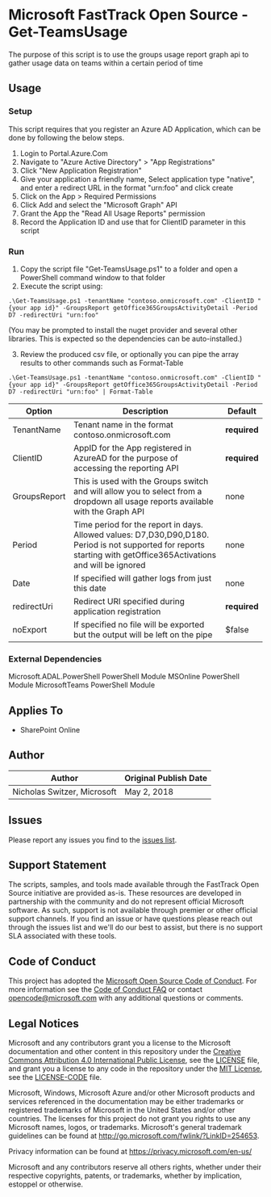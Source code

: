 # Microsoft FastTrack Open Source - Get-TeamsUsage

The purpose of this script is to use the groups usage report graph api to gather usage data on teams within a certain period of time

## Usage

### Setup

This script requires that you register an Azure AD Application, which can be done by following the below steps.

1. Login to Portal.Azure.Com
2. Navigate to "Azure Active Directory" > "App Registrations"
3. Click "New Application Registration"
4. Give your application a friendly name, Select application type "native", and enter a redirect URL in the format "urn:foo" and click create
5. Click on the App > Required Permissions
6. Click Add and select the "Microsoft Graph" API
7. Grant the App the "Read All Usage Reports" permission
8. Record the Application ID and use that for ClientID parameter in this script

### Run

1. Copy the script file "Get-TeamsUsage.ps1" to a folder and open a PowerShell command window to that folder
2. Execute the script using:

`.\Get-TeamsUsage.ps1 -tenantName "contoso.onmicrosoft.com" -ClientID "{your app id}" -GroupsReport getOffice365GroupsActivityDetail -Period D7 -redirectUri "urn:foo"`

(You may be prompted to install the nuget provider and several other libraries. This is expected so the dependencies can be auto-installed.)

3. Review the produced csv file, or optionally you can pipe the array results to other commands such as Format-Table

`.\Get-TeamsUsage.ps1 -tenantName "contoso.onmicrosoft.com" -ClientID "{your app id}" -GroupsReport getOffice365GroupsActivityDetail -Period D7 -redirectUri "urn:foo" | Format-Table`

|Option|Description|Default
|----|--------------------------|--------------------------
|TenantName|Tenant name in the format contoso.onmicrosoft.com|**required**
|ClientID|AppID for the App registered in AzureAD for the purpose of accessing the reporting API|**required**
|GroupsReport|This is used with the Groups switch and will allow you to select from a dropdown all usage reports available with the Graph API|none
|Period|Time period for the report in days. Allowed values: D7,D30,D90,D180. Period is not supported for reports starting with getOffice365Activations and will be ignored|none
|Date|If specified will gather logs from just this date|none
|redirectUri|Redirect URI specified during application registration|**required**
|noExport|If specified no file will be exported but the output will be left on the pipe|$false


### External Dependencies

Microsoft.ADAL.PowerShell PowerShell Module
MSOnline PowerShell Module
MicrosoftTeams PowerShell Module

## Applies To

- SharePoint Online

## Author

|Author|Original Publish Date
|----|--------------------------
|Nicholas Switzer, Microsoft|May 2, 2018|

## Issues

Please report any issues you find to the [issues list](../../../../issues).

## Support Statement

The scripts, samples, and tools made available through the FastTrack Open Source initiative are provided as-is. These resources are developed in partnership with the community and do not represent official Microsoft software. As such, support is not available through premier or other official support channels. If you find an issue or have questions please reach out through the issues list and we'll do our best to assist, but there is no support SLA associated with these tools.

## Code of Conduct

This project has adopted the [Microsoft Open Source Code of Conduct](https://opensource.microsoft.com/codeofconduct/).
For more information see the [Code of Conduct FAQ](https://opensource.microsoft.com/codeofconduct/faq/) or
contact [opencode@microsoft.com](mailto:opencode@microsoft.com) with any additional questions or comments.

## Legal Notices

Microsoft and any contributors grant you a license to the Microsoft documentation and other content
in this repository under the [Creative Commons Attribution 4.0 International Public License](https://creativecommons.org/licenses/by/4.0/legalcode),
see the [LICENSE](https://github.com/Microsoft/FastTrack/blob/master/LICENSE) file, and grant you a license to any code in the repository under the [MIT License](https://opensource.org/licenses/MIT), see the
[LICENSE-CODE](https://github.com/Microsoft/FastTrack/blob/master/LICENSE-CODE) file.

Microsoft, Windows, Microsoft Azure and/or other Microsoft products and services referenced in the documentation
may be either trademarks or registered trademarks of Microsoft in the United States and/or other countries.
The licenses for this project do not grant you rights to use any Microsoft names, logos, or trademarks.
Microsoft's general trademark guidelines can be found at http://go.microsoft.com/fwlink/?LinkID=254653.

Privacy information can be found at https://privacy.microsoft.com/en-us/

Microsoft and any contributors reserve all others rights, whether under their respective copyrights, patents,
or trademarks, whether by implication, estoppel or otherwise.
